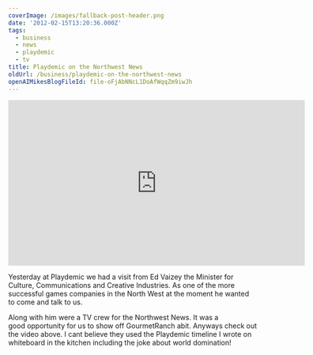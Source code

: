 ```yaml
---
coverImage: /images/fallback-post-header.png
date: '2012-02-15T13:20:36.000Z'
tags:
  - business
  - news
  - playdemic
  - tv
title: Playdemic on the Northwest News
oldUrl: /business/playdemic-on-the-northwest-news
openAIMikesBlogFileId: file-oFjAbNNcL1DoAfWqqZm9iwJh
---
```


<iframe width="600" height="335" src="https://www.youtube.com/embed/TjMnDQw4zqI" frameborder="0" allowfullscreen></iframe>

Yesterday at Playdemic we had a visit from Ed Vaizey the Minister for Culture, Communications and Creative Industries. As one of the more successful games companies in the North West at the moment he wanted to come and talk to us.

<!-- more -->

Along with him were a TV crew for the Northwest News. It was a good opportunity for us to show off GourmetRanch abit. Anyways check out the video above. I cant believe they used the Playdemic timeline I wrote on whiteboard in the kitchen including the joke about world domination!

